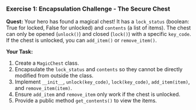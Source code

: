 ### **Exercise 1: Encapsulation Challenge - The Secure Chest**

**Quest:** Your hero has found a magical chest! It has a `lock_status` (boolean: True for locked, False for unlocked) and `contents` (a list of items). The chest can only be opened (`unlock()`) and closed (`lock()`) with a specific `key_code`. If the chest is unlocked, you can `add_item()` or `remove_item()`.

**Your Task:**
1.  Create a `MagicChest` class.
2.  Encapsulate the `lock_status` and `contents` so they cannot be directly modified from outside the class.
3.  Implement `__init__`, `unlock(key_code)`, `lock(key_code)`, `add_item(item)`, and `remove_item(item)`.
4.  Ensure `add_item` and `remove_item` only work if the chest is unlocked.
5.  Provide a public method `get_contents()` to view the items.